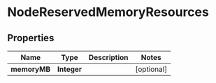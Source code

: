 

# NodeReservedMemoryResources


## Properties

| Name | Type | Description | Notes |
|------------ | ------------- | ------------- | -------------|
|**memoryMB** | **Integer** |  |  [optional] |



